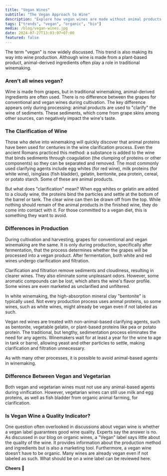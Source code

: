 ```yaml
---
title: "Vegan Wines"
subtitle: "The Vegan Approach to Wine"
description: "Explore how vegan wines are made without animal products, the alternatives used in fining, and whether vegan wines guarantee quality. Discover the key differences between vegan and vegetarian wines."
tags: ["trends", "vegan", "organic", "bio"]
media: /blog/vegan-wines.jpg
date: 2024-07-27T13:03:07+07:00
featured: false
---
```


The term "vegan" is now widely discussed. This trend is also making its way into wine production. Although wine is made from a plant-based product, animal-derived ingredients often play a role in traditional winemaking.

### Aren't all wines vegan?

Wine is made from grapes, but in traditional winemaking, animal-derived ingredients are often used. There is no difference between the grapes for conventional and vegan wines during cultivation. The key difference appears only during processing: animal products are used to "clarify" the wine of sediments. These sediments, which come from grape skins among other sources, can negatively impact the wine's taste.

### The Clarification of Wine

Those who delve into winemaking will quickly discover that animal proteins have been used for centuries in the wine clarification process. Even the ancient Romans practiced this method: a substance is added to the wine that binds sediments through coagulation (the clumping of proteins or other components) so they can be separated and removed.
The most commonly used clarifying agents include egg whites (for red wine), milk proteins (for white wine), isinglass (fish bladder), gelatin, bentonite, pea protein, cereal, or potato starch. Some of these are animal products.

But what does "clarification" mean? When egg whites or gelatin are added to a cloudy wine, the proteins bind the particles and settle at the bottom of the barrel or tank. The clear wine can then be drawn off from the top. While nothing should remain of the animal products in the finished wine, they do come into contact with it. For those committed to a vegan diet, this is something they want to avoid.

### Differences in Production

During cultivation and harvesting, grapes for conventional and vegan winemaking are the same. It is only during production, specifically after fermentation, that the process determines whether the grapes will be processed into a vegan product. After fermentation, both white and red wines undergo clarification and filtration.

Clarification and filtration remove sediments and cloudiness, resulting in clearer wines. They also eliminate some unpleasant odors. However, some aromatic compounds can be lost, which alters the wine's flavor profile. Some wines are even marketed as unclarified and unfiltered.

In white winemaking, the high-absorption mineral clay "bentonite" is typically used. Not every production process uses animal proteins, so some wines, such as white wines, might already be vegan even if not labeled as such.

Vegan red wines are treated with non-animal-based clarifying agents, such as bentonite, vegetable gelatin, or plant-based proteins like pea or potato protein. The traditional, but lengthy, sedimentation process eliminates the need for any agents. Winemakers wait for at least a year for the wine to age in tank or barrel, allowing yeast and other particles to settle, making clarification and filtration unnecessary.

As with many other processes, it is possible to avoid animal-based agents in winemaking.

### Difference Between Vegan and Vegetarian

Both vegan and vegetarian wines must not use any animal-based agents during vinification. However, vegetarian wines can still use milk and egg proteins, as well as fish bladder from organic animal farming, for clarification.

### Is Vegan Wine a Quality Indicator?

One question often overlooked in discussions about vegan wine is whether a vegan label guarantees good wine quality. Experts say the answer is no. As discussed in our blog on organic wines, a "Vegan" label says little about the quality of the wine. It provides information about the production method and ingredients but is also a marketing tool. Furthermore, a vegan wine doesn’t have to be organic. Many wines are already vegan even if not labeled as such. What should be on a wine label can be reviewed here.

**Cheers 🍷**
